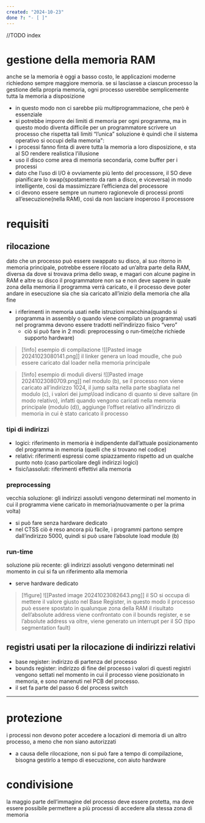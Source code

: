 ```yaml
---
created: "2024-10-23"
done ?: "- [ ]"
---
```

//TODO index
# gestione della memoria RAM
anche se la memoria è oggi a basso costo, le applicazioni moderne richiedono sempre maggiore memoria. se si lasciasse a ciascun processo la gestione della propria memoria, ogni processo userebbe semplicemente tutta la memoria a disposizione
- in questo modo non ci sarebbe più multiprogrammazione, che però è essenziale
- si potrebbe imporre dei limiti di memoria per ogni programma, ma in questo modo diventa difficile per un programmatore scrivere un processo che rispetta tali limiti
“l’unica” soluzione è quindi che il sistema operativo si occupi della memoria":
- i processi fanno finta di avere tutta la memoria a loro disposizione, e sta al SO rendere realistica l’illusione
- uso il disco come area di memoria secondaria, come buffer per i processi
- dato che l’uso di I/O è ovviamente più lento del processore, il SO deve pianificare lo swap(spostamento da ram a disco, e viceversa) in modo intelligente, così da massimizzare l’efficienza del processore
- ci devono essere sempre un numero ragionevole di processi pronti all’esecuzione(nella RAM), così da non lasciare inoperoso il processore
# requisiti
## rilocazione
dato che un processo può essere swappato su disco, al suo ritorno in memoria principale, potrebbe essere rilocato ad un’altra parte della RAM, diversa da dove si trovava prima dello swap, e magari con alcune pagine in RAM e altre su disco
il programmatore non sa e non deve sapere in quale zona della memoria il programma verrà caricato, e il processo deve poter andare in esecuzione sia che sia caricato all’inizio della memoria che alla fine
- i riferimenti in memoria usati nelle istruzioni macchina(quando si programma in assembly o quando viene compilato un programma) usati nel programma devono essere tradotti nell’indirizzo fisico “vero”
	- ciò si può fare in 2 modi: preprocessing o run-time(che richiede supporto hardware)
>[!info] esempio di compilazione
![[Pasted image 20241023080141.png]]
il linker genera un load moudle, che può essere caricato dal loader nella memoria principale

>[!info] esempio di moduli diversi
![[Pasted image 20241023080709.png]]
nel modulo (b), se il processo non viene caricato all’indirizzo 1024, il jump salta nella parte sbagliata
nel modulo (c), i valori dei jump\load indicano di quanto si deve saltare (in modo relativo), infatti quando vengono caricati nella memoria principale (modulo (d)), aggiunge l’offset relativo all’indirizzo di memoria in cui è stato caricato il processo
### tipi di indirizzi
- logici: riferimento in memoria è indipendente dall’attuale posizionamento del programma in memoria (quelli che si trovano nel codice)
- relativi: riferimenti espressi come spiazzamento rispetto ad un qualche punto noto (caso particolare degli indirizzi logici)
- fisici\assoluti: riferimenti effettivi alla memoria
### preprocessing
vecchia soluzione: gli indirizzi assoluti vengono determinati nel momento in cui il programma viene caricato in memoria(nuovamente o per la prima volta)
- si può fare senza hardware dedicato
-  nel CTSS ciò è reso ancora più facile, i programmi partono sempre dall’indirizzo 5000, quindi si può usare l’absolute load module (b)
### run-time
soluzione più recente: gli indirizzi assoluti vengono determinati nel momento in cui si fa un riferimento alla memoria 
- serve hardware dedicato
>[!figure] ![[Pasted image 20241023082643.png]]
il SO si occupa di mettere il valore giusto nel Base Register, in questo modo il processo può essere spostato in qualunque zona della RAM
il risultato dell’absolute address viene confrontato con il bounds register, e se l’absolute address va oltre, viene generato un interrupt per il SO (tipo segmentation fault)
## registri usati per la rilocazione di indirizzi relativi
- base register: indirizzo di partenza del processo
- bounds register: indirizzo di fine del processo
i valori di questi registri vengono settati nel momento in cui il processo viene posizionato in memoria, e sono manenuti nel PCB del processo.
- il set fa parte del passo 6 del process switch

___
# protezione
i processi non devono poter accedere a locazioni di memoria di un altro processo, a meno che non siano autorizzati
- a causa delle rilocazione, non si può fare a tempo di compilazione, bisogna gestirlo a tempo di esecuzione, con aiuto hardware
# condivisione
la maggio parte dell’immagine del processo deve essere protetta, ma deve essere possibile permettere a più processi di accedere alla stessa zona di memoria
